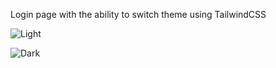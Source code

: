 Login page with the ability to switch theme using TailwindCSS



![Light](https://gyazo.com/b099a1662aaea99285778c648986f1b7)

![Dark](https://gyazo.com/4330dbddb5ff9db27e890ef9efef3766)
